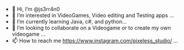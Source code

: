- 👋 Hi, I’m @js3rr4n0
- 👀 I’m interested in VideoGames, Video editing and Testing apps ...
- 🌱 I’m currently learning  Java, c#, and python...
- 💞️ I’m looking to collaborate on a Videogame or to create my own videogame ...
- 📫 How to reach me https://www.instagram.com/pixeless_studio/ ...

<!---
js3rr4n0/js3rr4n0 is a ✨ special ✨ repository because its `README.md` (this file) appears on your GitHub profile.
You can click the Preview link to take a look at your changes.
--->

